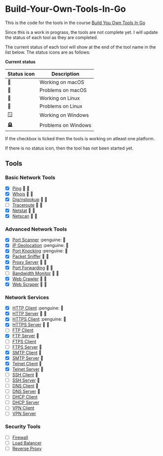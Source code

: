 # Build-Your-Own-Tools-In-Go

This is the code for the tools in the course [Build You Own Tools In Go](https://codedeviate.github.io/aicollection/go-build-your-own-tools.html)

Since this is a work in prograss, the tools are not complete yet. I will update the status of each tool as they are completed.

The current status of each tool will show at the end of the tool name in the list below. The status icons are as follows:

**Current status**

| Status icon   | Description         |
| ------------- | ------------------- |
| :green_apple: | Working on macOS    |
| :apple:       | Problems on macOS   |
| :penguin:     | Working on Linux    |
| :chicken:     | Problems on Linux   |
| :window:     | Working on Windows  |
| :headstone:   | Problems on Windows |

If the checkbox is ticked then the tools is working on atleast one platform.

If there is no status icon, then the tool has not been started yet.

## Tools

### Basic Network Tools
- [x] [Ping](./ping) :penguin: :green_apple:
- [x] [Whois](./whois) :penguin: :green_apple:
- [x] [Dig/nslookup](./dnslookup) :penguin: :green_apple:
- [ ] [Traceroute](./traceroute) :chicken: :apple:
- [x] [Netstat](./netstat) :chicken: :green_apple:
- [x] [Netscan](./netscan) :chicken: :green_apple:

### Advanced Network Tools
- [x] [Port Scanner](./portscanner) :penguine: :green_apple:
- [x] [IP Geolocation](./ipgeolocation) :penguine: :green_apple:
- [x] [Port Knocking](./portknocking) :penguine: :green_apple:
- [x] [Packet Sniffer](./packetsniffer) :chicken: :green_apple:
- [x] [Proxy Server](./proxyserver) :chicken: :green_apple:
- [x] [Port Forwarding](./portforwarding) :chicken: :green_apple:
- [ ] [Bandwidth Monitor](./bandwidthmonitor) :chicken: :apple:
- [x] [Web Crawler](./webcrawler) :chicken: :green_apple:
- [x] [Web Scraper](./webscraper) :chicken: :green_apple:

### Network Services
- [x] [HTTP Client](./httpclient) :penguine: :green_apple:
- [x] [HTTP Server](./httpserver) :chicken: :green_apple:
- [x] [HTTPS Client](./httpsclient) :penguine: :green_apple:
- [x] [HTTPS Server](./httpsserver) :chicken: :green_apple:
- [ ] [FTP Client](./ftpclient)
- [x] [FTP Server](./ftpserver) :green_apple:
- [ ] [FTPS Client](./ftpsclient)
- [ ] [FTPS Server](./ftpsserver) :apple:
- [x] [SMTP Client](./smtpclient) :green_apple:
- [x] [SMTP Server](./smtpserver) :green_apple:
- [x] [Telnet Client](./telnetclient) :green_apple:
- [x] [Telnet Server](./telnetserver) :green_apple:
- [ ] [SSH Client](./sshclient) :apple:
- [ ] [SSH Server](./sshserver) :apple:
- [ ] [DNS Client](./dnsclient) :apple:
- [ ] [DNS Server](./dnsserver) :apple:
- [ ] [DHCP Client](./dhcpclient)
- [ ] [DHCP Server](./dhcpserver)
- [ ] [VPN Client](./vpnclient)
- [ ] [VPN Server](./vpnserver)

### Security Tools
- [ ] [Firewall](./firewall)
- [ ] [Load Balancer](./loadbalancer)
- [ ] [Reverse Proxy](./reverseproxy)
